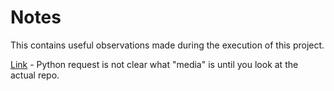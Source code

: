 # Notes

This contains useful observations made during the execution of this project.

[Link](https://ai.google.dev/api/files#example-request_1) - Python request is not clear what "media" is until you look at the actual repo.